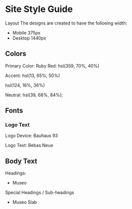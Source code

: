 # Site Style Guide

Layout
The designs are created to have the folloeing width:
- Mobile 375px
- Desktop 1440px
## Colors

Primary Color:
Ruby Red: 
hsl(359, 70%, 40%)

Accent:
hsl(13, 65%, 50%)

hsl(124, 16%, 36%)

Neutral:
hsl(39, 68%, 84%);




## Fonts

### Logo Text

Logo Device:
Bauhaus 93

Logo Text:
Bebas Neue


## Body Text

Headings:
- Museo

Special Headings / Sub-headings
- Museo Slab




